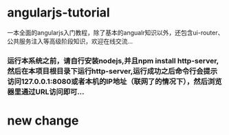 # angularjs-tutorial
一本全面的angularjs入门教程，除了基本的angualr知识以外，还包含ui-router、公共服务注入等高级阶段知识，欢迎在线交流...
### 运行本系统之前，请自行安装nodejs,并且npm install http-server,然后在本项目根目录下运行http-server,运行成功之后命令行会提示访问127.0.0.1:8080或者本机的IP地址（联网了的情况下），然后浏览器里通过URL访问即可...


# new change
